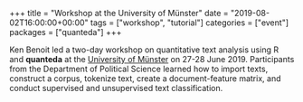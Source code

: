 +++
title = "Workshop at the University of Münster"
date = "2019-08-02T16:00:00+00:00"
tags = ["workshop", "tutorial"]
categories = ["event"]
packages = ["quanteda"]
+++

Ken Benoit led a two-day workshop on quantitative text analysis using R and **quanteda** at the [University of Münster](https://www.uni-muenster.de/en/) on 27-28 June 2019. Participants from the Department of Political Science learned how to import texts, construct a corpus, tokenize text, create a document-feature matrix, and conduct supervised and unsupervised text classification.
